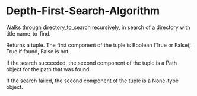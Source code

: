 # Depth-First-Search-Algorithm

Walks through directory_to_search recursively, in search
of a directory with title name_to_find.

Returns a tuple. The first component of the tuple is 
Boolean (True or False); True if found, False is not.

If the search succeeded, the second component of the
tuple is a Path object for the path that was found.

If the search failed, the second component of the tuple 
is a None-type object.
